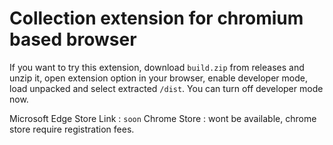 # Collection extension for chromium based browser

If you want to try this extension, download `build.zip` from releases and unzip it, open extension option in your browser, enable developer mode, load unpacked and select extracted `/dist`. You can turn off developer mode now.

Microsoft Edge Store Link : `soon`
Chrome Store : wont be available, chrome store require registration fees.
